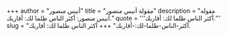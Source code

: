 +++
author = "أنيس منصور"
title = "مقولة أنيس منصور"
description = "مقولة أنيس منصور: أكثر الناس ظلما لك: أقاربك."
quote = '''أكثر الناس ظلما لك: أقاربك.''' 
slug = "أكثر-الناس-ظلما-لك:-أقاربك"
+++
أكثر الناس ظلما لك: أقاربك.
